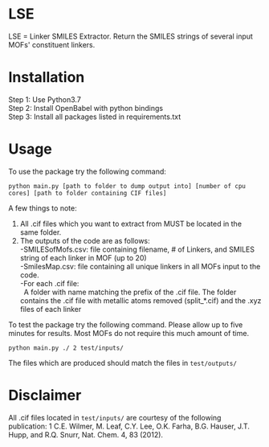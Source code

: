 # LSE
LSE = Linker SMILES Extractor. Return the SMILES strings of several input MOFs' constituent linkers.

# Installation
Step 1: Use Python3.7 <br />
Step 2: Install OpenBabel with python bindings <br />
Step 3: Install all packages listed in requirements.txt

# Usage
To use the package try the following command:
```
python main.py [path to folder to dump output into] [number of cpu cores] [path to folder containing CIF files]
```

A few things to note:

1) All .cif files which you want to extract from MUST be located in the same folder.
2) The outputs of the code are as follows: <br />
  -SMILESofMofs.csv: file containing filename, # of Linkers, and SMILES string of each linker in MOF (up to 20) <br />
  -SmilesMap.csv: file containing all unique linkers in all MOFs input to the code. <br />
  -For each .cif file: <br />
  &ensp;A folder with name matching the prefix of the .cif file. The folder contains the .cif file with metallic atoms removed (split_*.cif) and the .xyz files of each linker
  
To test the package try the following command. Please allow up to five minutes for results. Most MOFs do not require this much amount of time.
```
python main.py ./ 2 test/inputs/
```

The files which are produced should match the files in ```test/outputs/```

# Disclaimer
All .cif files located in ```test/inputs/``` are courtesy of the following publication: 1 C.E. Wilmer, M. Leaf, C.Y. Lee, O.K. Farha, B.G. Hauser, J.T. Hupp, and R.Q. Snurr, Nat. Chem. 4, 83 (2012).

